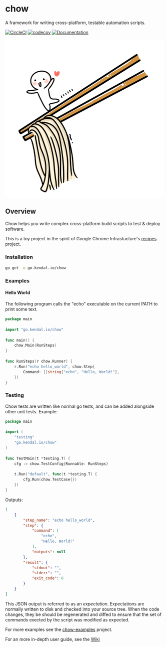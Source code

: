 # chow

A framework for writing cross-platform, testable automation scripts.

[![CircleCI](https://circleci.com/gh/kharland/chow.svg?style=svg&circle-token=ebc3a281a614ce8198e0213295e4e2258cdcc7b0)](https://circleci.com/gh/kharland/chow)
[![codecov](https://codecov.io/gh/kharland/chow/branch/master/graph/badge.svg?token=eTT4V04m1C)](https://codecov.io/gh/kharland/chow)
[![Documentation](https://godoc.org/github.com/kharland/chow?status.svg)](http://godoc.org/github.com/kharland/chow)

![chow-logo](assets/chow-logo.png)


## Overview
Chow helps you write complex cross-platform build scripts to test & deploy
software.

This is a toy project in the spirit of Google Chrome Infrastucture's [recipes]
project.

### Installation

```sh
go get -u go.kendal.io/chow
```

### Examples

#### Hello World

The following program calls the "echo" executable on the current PATH to print some text.

```go
package main

import "go.kendal.io/chow"

func main() {
    chow.Main(RunSteps)
}

func RunSteps(r chow.Runner) {
    r.Run("echo hello_world", chow.Step{
        Command: []string{"echo", "Hello, World!"},
    })
}
```

### Testing

Chow tests are written like normal go tests, and can be added alongside other
unit tests.  Example:

```go
package main

import (
    "testing"
    "go.kendal.io/chow"
)

func TestMain(t *testing.T) {
    cfg := chow.TestConfig{Runnable: RunSteps}
    
    t.Run("default", func(t *testing.T) {
        cfg.Run(chow.TestCase{})
    })
}
```

Outputs:

```json
[
    {
        "step_name": "echo hello_world",
        "step": {
            "command": [
                "echo",
                "Hello, World!"
            ],
            "outputs": null
        },
        "result": {
            "stdout": "",
            "stderr": "",
            "exit_code": 0
        }
    }
]
```

This JSON output is referred to as an *expectation*.  Expectations are normally
written to disk and checked into your source tree.  When the code changes, they
be should be regenerated and diffed to ensure that the set of commands exected
by the script was modified as expected.


For more examples see the [chow-examples] project.

For an more in-depth user guide, see the [Wiki]

[chow-examples]: https://github.com/kharland/chow-examples
[Wiki]: https://github.com/kharland/chow/wiki
[recipes]: https://github.com/luci/recipes-py